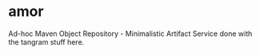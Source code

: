 amor
====

Ad-hoc Maven Object Repository - Minimalistic Artifact Service done with the tangram stuff here.